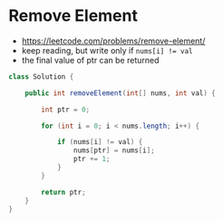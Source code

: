 # Remove Element

- https://leetcode.com/problems/remove-element/
- keep reading, but write only if `nums[i] != val`
- the final value of ptr can be returned

```java
class Solution {

    public int removeElement(int[] nums, int val) {

        int ptr = 0;

        for (int i = 0; i < nums.length; i++) {

            if (nums[i] != val) {
                nums[ptr] = nums[i];
                ptr += 1;
            }
        }

        return ptr;
    }
}
```
